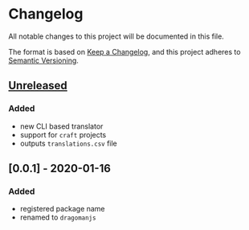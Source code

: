 # Changelog

All notable changes to this project will be documented in this file.

The format is based on [Keep a Changelog](https://keepachangelog.com/en/1.0.0/),
and this project adheres to [Semantic Versioning](https://semver.org/spec/v2.0.0.html).

## [Unreleased]

### Added

-   new CLI based translator
-   support for `craft` projects
-   outputs `translations.csv` file

## [0.0.1] - 2020-01-16

### Added

-   registered package name
-   renamed to `dragomanjs`

[unreleased]: https://github.com/codewithkyle/dragomanjs/compare/v0.1.0...HEAD
[0.1.0]: https://github.com/codewithkyle/dragomanjs/releases/tag/v0.1.0
